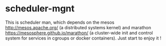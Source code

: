 # scheduler-mgnt
This is scheduler man, which depends on the mesos http://mesos.apache.org/ (a distributed systems kernel) and marathon https://mesosphere.github.io/marathon/ (a cluster-wide init and control system for services in cgroups or docker containers). Just start to enjoy it !

